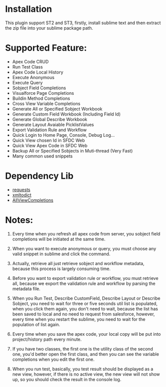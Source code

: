 # Installation #
This plugin support ST2 and ST3, firstly, install sublime text and then extract the zip file into your sublime package path.

# Supported Feature: #
+ Apex Code CRUD
+ Run Test Class
+ Apex Code Local History
+ Execute Anonymous
+ Execute Query
+ Sobject Field Completions
+ Visualforce Page Completions
+ Buildin Method Completions
+ Cross View Variable Completions
+ Generate All or Specified Sobject Workbook
+ Generate Custom Field Workbook (Including Field Id)
+ Generate Global Describe Workbook
+ Generate Layout Avaiable PicklistValues
+ Export Validation Rule and Workflow
+ Quick Login to Home Page, Console, Debug Log...
+ Quick View chosen Id in SFDC Web
+ Quick View Apex Code in SFDC Web
+ Backup All or Specified Sobjects in Muti-thread (Very Fast)
+ Many common used snippets

# Dependency Lib #
+ [requests](https://github.com/kennethreitz/requests)
+ [xmltodict](https://github.com/martinblech/xmltodict)
+ [AllViewCompletions](https://github.com/alienhard/SublimeAllAutocomplete/blob/master/all_views_completions.py)

# Notes: #
1. Every time when you refresh all apex code from server, you sobject field completions will be initiated at the same time.

2. When you want to execute anonymous or query, you must choose any valid snippet in sublime and click the command.

3. Actually, retrieve all just retrieve sobject and workflow metadata, because this process is largely consuming time.

4. Before you want to export validation rule or workflow, you must retrieve all, because we export the validation rule and workflow by parsing the metadata file.

5. When you Run Test, Describe CustomField, Describe Layout or Describe Sobject, you need to wait for three or five seconds util list is populated, when you click them again, you don't need to wait, because the list has been saved to local and no need to request from salesforce, however, every time when you restart the sublime, you need to wait for the population of list again.

6. Every time when you save the apex code, your local copy will be put into project/history path every minute.

7. If you have two classes, the first one is the utility class of the second one, you'd better open the first class, and then you can see the variable completions when you edit the first one.

8. When you run test, basically, you test result should be displayed as a new view, however, if there is no active view, the new view will not show up, so you should check the result in the console log.
